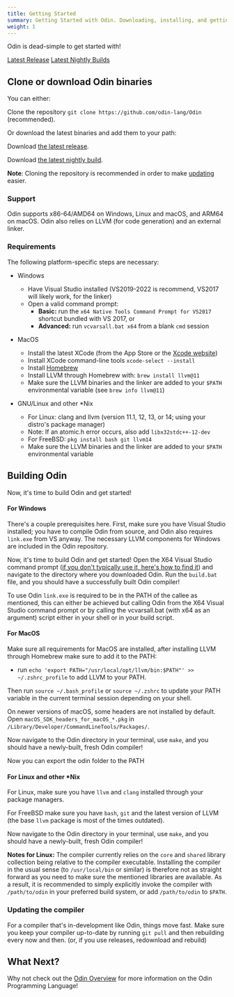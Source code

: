 ```yaml
---
title: Getting Started
summary: Getting Started with Odin. Downloading, installing, and getting your first program to compile and run.
weight: 1
---
```


Odin is dead-simple to get started with!

<a href="https://github.com/odin-lang/Odin/releases" class="btn btn-outline-primary">Latest Release</a>
<a href="/docs/nightly" class="btn btn-outline-primary">Latest Nightly Builds</a>


## Clone or download Odin binaries
You can either:

Clone the repository `git clone https://github.com/odin-lang/Odin` (recommended).

Or download the latest binaries and add them to your path:

Download [the latest release](https://github.com/odin-lang/Odin/releases/latest).

Download [the latest nightly build](/docs/nightly/).

**Note**: Cloning the repository is recommended in order to make [updating](#updating-the-compiler) easier.

### Support 
Odin supports x86-64/AMD64 on Windows, Linux and macOS, and ARM64 on macOS. Odin also relies on LLVM (for code generation) and an external linker.

### Requirements
The following platform-specific steps are necessary:

- Windows
    * Have Visual Studio installed (VS2019-2022 is recommend, VS2017 will likely work, for the linker)
    * Open a valid command prompt:
        * **Basic:** run the `x64 Native Tools Command Prompt for VS2017` shortcut bundled with VS 2017, or
        * **Advanced:** run `vcvarsall.bat x64` from a blank `cmd` session

- MacOS
    * Install the latest XCode (from the App Store or the [Xcode website](https://developer.apple.com/xcode/))
    * Install XCode command-line tools `xcode-select --install`
    * Install [Homebrew](https://brew.sh/) 
    * Install LLVM through Homebrew with: `brew install llvm@11`
    * Make sure the LLVM binaries and the linker are added to your `$PATH` environmental variable (see `brew info llvm@11`)

- GNU/Linux and other \*Nix
    * For Linux: clang and llvm (version 11.1, 12, 13, or 14; using your distro's package manager)
    * Note: If an atomic.h error occurs, also add `libx32stdc++-12-dev`
    * For FreeBSD: `pkg install bash git llvm14`
    * Make sure the LLVM binaries and the linker are added to your `$PATH` environmental variable

## Building Odin
Now, it's time to build Odin and get started!

#### For Windows
There's a couple prerequisites here. First, make sure you have Visual Studio installed; you have to compile Odin from source, and Odin also requires `link.exe` from VS anyway. The necessary LLVM components for Windows are included in the Odin repository.

Now, it's time to build Odin and get started! Open the X64 Visual Studio command prompt ([if you don't typically use it, here's how to find it](https://docs.microsoft.com/en-us/dotnet/framework/tools/developer-command-prompt-for-vs)) and navigate to the directory where you downloaded Odin. Run the `build.bat` file, and you should have a successfully built Odin compiler!

To use Odin `link.exe` is required to be in the PATH of the callee as mentioned, this can either be achieved but calling Odin from the X64 Visual Studio command prompt or by calling the vcvarsall.bat (with x64 as an argument) script either in your shell or in your build script.

#### For MacOS
Make sure all requirements for MacOS are installed, after installing LLVM through Homebrew make sure to add it to the PATH:
- run `echo 'export PATH="/usr/local/opt/llvm/bin:$PATH"' >> ~/.zshrc_profile` to add LLVM to your PATH.

Then run `source ~/.bash_profile` or `source ~/.zshrc` to update your PATH variable in the current terminal session depending on your shell.

On newer versions of macOS, some headers are not installed by default. Open `macOS_SDK_headers_for_macOS_*.pkg` in `/Library/Developer/CommandLineTools/Packages/`.

Now navigate to the Odin directory in your terminal, use `make`, and you should have a newly-built, fresh Odin compiler!

Now you can export the odin folder to the PATH

#### For Linux and other \*Nix
For Linux, make sure you have `llvm` and `clang` installed through your package managers.

For FreeBSD make sure you have `bash`, `git` and the latest version of LLVM (the base `llvm` package is most of the times outdated).

Now navigate to the Odin directory in your terminal, use `make`, and you should have a newly-built, fresh Odin compiler!

**Notes for Linux:** The compiler currently relies on the `core` and `shared` library collection being relative to the compiler executable. Installing the compiler in the usual sense (to `/usr/local/bin` or similar) is therefore not as straight forward as you need to make sure the mentioned libraries are available. As a result, it is recommended to simply explicitly invoke the compiler with `/path/to/odin` in your preferred build system, or add `/path/to/odin` to `$PATH`.

### Updating the compiler
For a compiler that's in-development like Odin, things move fast. Make sure you keep your compiler up-to-date by running `git pull` and then rebuilding every now and then. (or, if you use releases, redownload and rebuild)

## What Next?
Why not check out the [Odin Overview](/docs/overview/) for more information on the Odin Programming Language!
